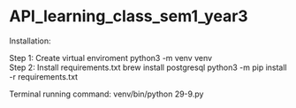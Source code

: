 # API_learning_class_sem1_year3

Installation:

Step 1: Create virtual enviroment
    python3 -m venv venv   
Step 2: Install requirements.txt
    brew install postgresql
    python3 -m pip install -r requirements.txt

Terminal running command: venv/bin/python 29-9.py

